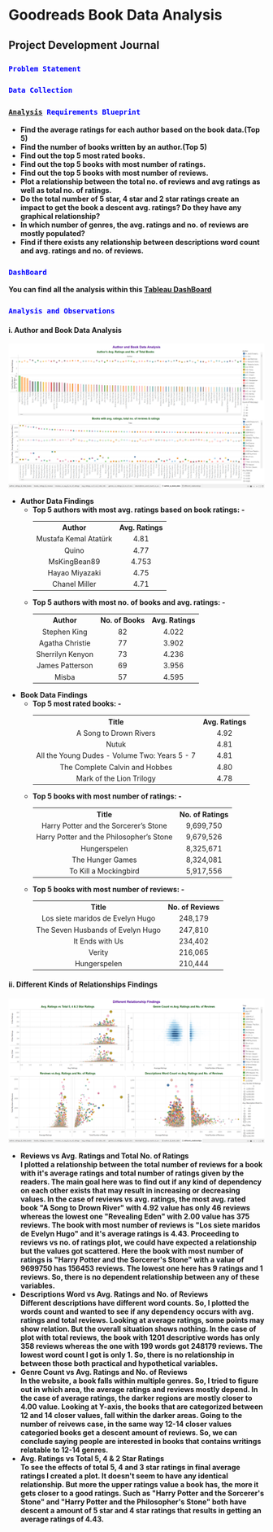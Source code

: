 <h1>Goodreads Book Data Analysis</h1>

<h2>Project Development Journal</h2>

<h3><code style="color:blue">Problem Statement</code></h3>
<strong><a href=""></a></strong>

<h3><code style="color:blue">Data Collection</code></h3>
<strong></strong>

<h3><code style="color:blue"><a href="https://public.tableau.com/app/profile/neloy.barman/viz/GoodreadsBookDataAnalysis/author__book_data">Analysis</a> Requirements Blueprint</code></h3>

* <strong>Find the average ratings for each author based on the book data.(Top 5)</strong>
* <strong>Find the number of books written by an author.(Top 5)</strong> 
* <strong>Find out the top 5 most rated books.</strong>
* <strong>Find out the top 5 books with most number of ratings.</strong>
* <strong>Find out the top 5 books with most number of reviews.</strong>
* <strong>Plot a relationship between the total no. of reviews and avg ratings as well as total no. of ratings.</strong>
* <strong>Do the total number of 5 star, 4 star and 2 star ratings create an impact to get the book a descent avg. ratings? Do they have any graphical relationship?</strong>
* <strong>In which number of genres, the avg. ratings and no. of reviews are mostly populated?</strong>
* <strong>Find if there exists any relationship between descriptions word count and avg. ratings and no. of reviews.</strong>



<h3><code style="color:blue">DashBoard</code></h3>
<strong>You can find all the analysis within this <a href="https://public.tableau.com/app/profile/neloy.barman/viz/GoodreadsBookDataAnalysis/author__book_data">Tableau DashBoard</a></strong>

<h3><code style="color:blue">Analysis and Observations</code></h3>

<h4>i. Author and Book Data Analysis</h4>
<img src="readmeFileImages/dashboard_1.png">

<ul>
    <li>
        <strong>Author Data Findings</strong>
        <ul>
            <li>
                <strong>Top 5 authors with most avg. ratings based on book ratings: -</strong>
                    <table align="center">
                        <tr align="center">
                            <th>Author</th>
                            <th>Avg. Ratings</th>
                        </tr>
                        <tr align="center">
                            <td>Mustafa Kemal Atatürk</td>
                            <td>4.81</td>
                        </tr>
                        <tr align="center">
                            <td>Quino</td>
                            <td>4.77</td>
                        </tr>
                        <tr align="center">
                            <td>MsKingBean89</td>
                            <td>4.753</td>
                        </tr>
                        <tr align="center">
                            <td>Hayao Miyazaki</td>
                            <td>4.75</td>
                        </tr>
                        <tr align="center">
                            <td>Chanel Miller</td>
                            <td>4.71</td>
                        </tr>
                    </table>
            </li>
            <li>
                <strong>Top 5 authors with most no. of books and avg. ratings: -</strong>
                <table align="center">
                    <tr align="center">
                        <th>Author</th>
                        <th>No. of Books</th>
                        <th>Avg. Ratings</th>
                    </tr>
                    <tr align="center">
                        <td>Stephen King</td>
                        <td>82</td>
                        <td>4.022</td>
                    </tr>
                     <tr align="center">
                        <td>Agatha Christie</td>
                        <td>77</td>
                        <td>3.902</td>
                    </tr>
                     <tr align="center">
                        <td>Sherrilyn Kenyon</td>
                        <td>73</td>
                        <td>4.236</td>
                    </tr>
                     <tr align="center">
                        <td>James Patterson</td>
                        <td>69</td>
                        <td>3.956</td>
                    </tr>
                     <tr align="center">
                        <td>Misba</td>
                        <td>57</td>
                        <td>4.595</td>
                    </tr>
                </table>
            </li>
        </ul>
    </li>
    <li>
        <strong>Book Data Findings</strong>
        <ul>
            <li>
                <strong>Top 5 most rated books: -</strong>
                <table align="center">
                    <tr align="center">
                        <th>Title</th>
                        <th>Avg. Ratings</th>
                    </tr>
                    <tr align="center">
                        <td>A Song to Drown Rivers</td>
                        <td>4.92</td>
                    </tr>
                    <tr align="center">
                        <td>Nutuk</td>
                        <td>4.81</td>
                    </tr>
                    <tr align="center">
                        <td>All the Young Dudes - Volume Two: Years 5 - 7</td>
                        <td>4.81</td>
                    </tr>
                    <tr align="center">
                        <td>The Complete Calvin and Hobbes</td>
                        <td>4.80</td>
                    </tr>
                    <tr align="center">
                        <td>Mark of the Lion Trilogy</td>
                        <td>4.78</td>
                    </tr>
                </table>
            </li>
            <li>
                <strong>Top 5 books with most number of ratings: -</strong>
                <table align="center">
                    <tr align="center">
                        <th>Title</th>
                        <th>No. of Ratings</th>
                    </tr>
                    <tr align="center">
                        <td>Harry Potter and the Sorcerer’s Stone</td>
                        <td>9,699,750</td>
                    </tr>
                    <tr align="center">
                        <td>Harry Potter and the Philosopher’s Stone</td>
                        <td>9,679,526</td>
                    </tr>
                    <tr align="center">
                        <td>Hungerspelen</td>
                        <td>8,325,671</td>
                    </tr>
                    <tr align="center">
                        <td>The Hunger Games</td>
                        <td>8,324,081</td>
                    </tr>
                    <tr align="center">
                        <td>To Kill a Mockingbird</td>
                        <td>5,917,556</td>
                    </tr>
                </table>
            </li>
            <li>
                <strong>Top 5 books with most number of reviews: -</strong>
                <table align="center">
                    <tr align="center">
                        <th>Title</th>
                        <th>No. of Reviews</th>
                    </tr>
                    <tr align="center">
                        <td>Los siete maridos de Evelyn Hugo</td>
                        <td>248,179</td>
                    </tr>
                    <tr align="center">
                        <td>The Seven Husbands of Evelyn Hugo</td>
                        <td>247,810</td>
                    </tr>
                    <tr align="center">
                        <td>It Ends with Us</td>
                        <td>234,402</td>
                    </tr>
                    <tr align="center">
                        <td>Verity</td>
                        <td>216,065</td>
                    </tr>
                    <tr align="center">
                        <td>Hungerspelen</td>
                        <td>210,444</td>
                    </tr>
                </table>
            </li>
        </ul>
    </li>
</ul>

<h4>ii. Different Kinds of Relationships Findings</h4>
<img src="readmeFileImages/dashboard_2.png">
<ul>
    <li>
        <strong>Reviews vs Avg. Ratings and Total No. of Ratings</strong></br>
        <strong>I plotted a relationship between the total number of reviews for a book with it's average ratings and total number of ratings given by the readers. The main goal here was to find out if any kind of dependency on each other exists that may result in increasing or decreasing values. In the case of reviews vs avg. ratings, the most avg. rated book "A Song to Drown River" with 4.92 value has only 46 reviews whereas the lowest one "Revealing Eden" with 2.00 value has 375 reviews. The book with most number of reviews is "Los siete maridos de Evelyn Hugo" and it's average ratings is 4.43. Proceeding to reviews vs no. of ratings plot, we could have expected a relationship but the values got scattered. Here the book with most number of ratings is "Harry Potter and the Sorcerer's Stone" with a value of 9699750 has 156453 reviews. The lowest one here has 9 ratings and 1 reviews. So, there is no dependent relationship between any of these variables.</strong>
    </li>
    <li>
        <strong>Descriptions Word vs Avg. Ratings and No. of Reviews</strong></br>
        <strong>Different descriptions have different word counts. So, I plotted the words count and wanted to see if any dependency occurs with avg. ratings and total reviews. Looking at average ratings, some points may show relation. But the overall situation shows nothing. In the case of plot with total reviews, the book with 1201 descriptive words has only 358 reviews whereas the one with 199 words got 248179 reviews. The lowest word count I got is only 1. So, there is no relationship in between those both practical and hypothetical variables.</strong>
    </li>
    <li>
        <strong>Genre Count vs Avg. Ratings and No. of Reviews</strong></br>
        <strong>In the website, a book falls within multiple genres. So, I tried to figure out in which area, the average ratings and reviews mostly depend. In the case of average ratings, the darker regions are mostly closer to 4.00 value. Looking at Y-axis, the books that are categorized between 12 and 14 closer values, fall within the darker areas. Going to the number of reivews case, in the same way 12-14 closer values categoried books get a descent amount of reviews. So, we can conclude saying people are interested in books that contains writings relatable to 12-14 genres. </strong>
    </li>
    <li>
        <strong>Avg. Ratings vs Total 5, 4 & 2 Star Ratings</strong></br>
        <strong>To see the effects of total 5, 4 and 3 star ratings in final average ratings I created a plot. It doesn't seem to have any identical relationship. But more the upper ratings value a book has, the more it gets closer to a good ratings. Such as "Harry Potter and the Sorcerer's Stone" and "Harry Potter and the Philosopher's Stone" both have descent a amount of 5 star and 4 star ratings that results in getting an average ratings of 4.43. </strong>
    </li>
</ul>

